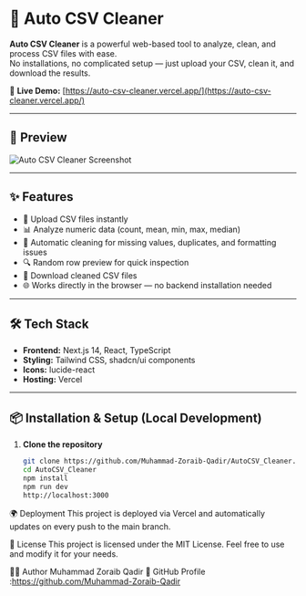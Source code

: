 # 🧹 Auto CSV Cleaner

**Auto CSV Cleaner** is a powerful web-based tool to analyze, clean, and process CSV files with ease.  
No installations, no complicated setup — just upload your CSV, clean it, and download the results.  

🚀 **Live Demo:** [https://auto-csv-cleaner.vercel.app/](https://auto-csv-cleaner.vercel.app/)

---

## 📸 Preview

![Auto CSV Cleaner Screenshot](./screenshot.png) <!-- Replace with actual screenshot path -->

---

## ✨ Features

- 📂 Upload CSV files instantly
- 📊 Analyze numeric data (count, mean, min, max, median)
- 🧹 Automatic cleaning for missing values, duplicates, and formatting issues
- 🔍 Random row preview for quick inspection
- 💾 Download cleaned CSV files
- 🌐 Works directly in the browser — no backend installation needed

---

## 🛠 Tech Stack

- **Frontend:** Next.js 14, React, TypeScript
- **Styling:** Tailwind CSS, shadcn/ui components
- **Icons:** lucide-react
- **Hosting:** Vercel

---

## 📦 Installation & Setup (Local Development)

1. **Clone the repository**
   ```bash
   git clone https://github.com/Muhammad-Zoraib-Qadir/AutoCSV_Cleaner.git
   cd AutoCSV_Cleaner
   npm install
   npm run dev
   http://localhost:3000

🌍 Deployment
This project is deployed via Vercel and automatically updates on every push to the main branch.

📜 License
This project is licensed under the MIT License.
Feel free to use and modify it for your needs.

👨‍💻 Author
Muhammad Zoraib Qadir
🔗 GitHub Profile :https://github.com/Muhammad-Zoraib-Qadir


